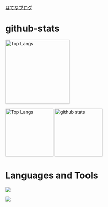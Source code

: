 [はてなブログ](https://hisakit.hatenablog.com)
# github-stats
 <img alt="Top Langs" height="200px" src="http://github-profile-summary-cards.vercel.app/api/cards/profile-details?username=tomitahisaki&theme=default" />
<p align="left"> 
  <img alt="Top Langs" height="150px" src="https://github-readme-stats.vercel.app/api/top-langs/?username=tomitahisaki&layout=compact&show_icons=true&theme=onedark" />
  <img alt="github stats" height="150px" src="https://github-profile-trophy.vercel.app/?username=tomitahisaki&theme=onedark" />
</p>

 # Languages and Tools
  <p align="left">
  <a href="https://skillicons.dev">
    <img src="https://skillicons.dev/icons?i=html,css,tailwind,js,ts,react,next,vue,vite,ruby,rails,git,github,docker,heroku,aws,linux" />
  </a>
</p>
  <p align="left">
  <a href="https://skillicons.dev">
    <img src="https://skillicons.dev/icons?i=vscode,codepen,discord,figma,postman,raspberrypi" />
  </a>
</p>
